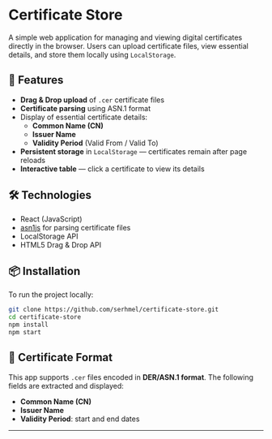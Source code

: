 # Certificate Store

A simple web application for managing and viewing digital certificates directly in the browser. Users can upload certificate files, view essential details, and store them locally using `LocalStorage`.

## 🚀 Features

- **Drag & Drop upload** of `.cer` certificate files
- **Certificate parsing** using ASN.1 format
- Display of essential certificate details:
    - **Common Name (CN)**
    - **Issuer Name**
    - **Validity Period** (Valid From / Valid To)
- **Persistent storage** in `LocalStorage` — certificates remain after page reloads
- **Interactive table** — click a certificate to view its details

## 🛠 Technologies

- React (JavaScript)
- [asn1js](https://github.com/lapo-luchini/asn1js) for parsing certificate files
- LocalStorage API
- HTML5 Drag & Drop API

## 📦 Installation

To run the project locally:

```bash
git clone https://github.com/serhmel/certificate-store.git
cd certificate-store
npm install
npm start
```

## 📁 Certificate Format

This app supports `.cer` files encoded in **DER/ASN.1 format**. The following fields are extracted and displayed:

- **Common Name (CN)**
- **Issuer Name**
- **Validity Period**: start and end dates

---
